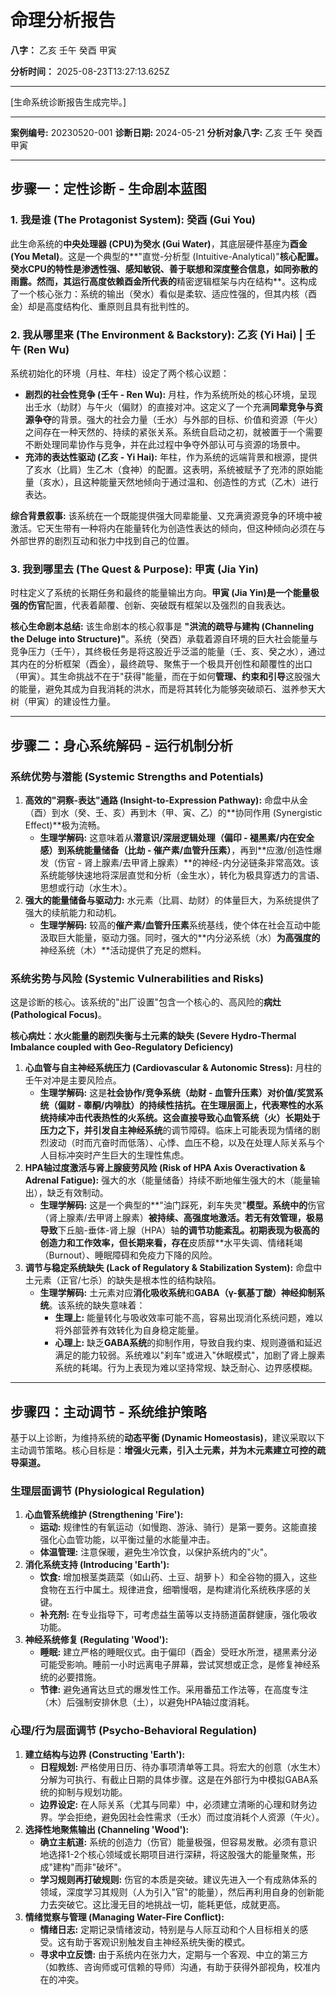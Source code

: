# 命理分析报告

**八字：** 乙亥 壬午 癸酉 甲寅

**分析时间：** 2025-08-23T13:27:13.625Z

---

[生命系统诊断报告生成完毕。]

---

**案例编号:** 20230520-001
**诊断日期:** 2024-05-21
**分析对象八字:** 乙亥 壬午 癸酉 甲寅

---

## 步骤一：定性诊断 - 生命剧本蓝图

### 1. 我是谁 (The Protagonist System): 癸酉 (Gui You)
此生命系统的**中央处理器 (CPU)**为**癸水 (Gui Water)**，其底层硬件基座为**酉金 (You Metal)**。这是一个典型的**"直觉-分析型 (Intuitive-Analytical)"**核心配置。癸水CPU的特性是渗透性强、感知敏锐、善于联想和深度整合信息，如同弥散的雨露。然而，其运行高度依赖酉金所代表的**精密逻辑框架与内在结构**。这构成了一个核心张力：系统的输出（癸水）看似是柔软、适应性强的，但其内核（酉金）却是高度结构化、重原则且具有批判性的。

### 2. 我从哪里来 (The Environment & Backstory): 乙亥 (Yi Hai) | 壬午 (Ren Wu)
系统初始化的环境（月柱、年柱）设定了两个核心议题：

*   **剧烈的社会性竞争 (壬午 - Ren Wu):** 月柱，作为系统所处的核心环境，呈现出壬水（劫财）与午火（偏财）的直接对冲。这定义了一个充满**同辈竞争与资源争夺**的背景。强大的社会力量（壬水）与外部的目标、价值和资源（午火）之间存在一种天然的、持续的紧张关系。系统自启动之初，就被置于一个需要不断处理同辈协作与竞争，并在此过程中争夺外部认可与资源的场景中。
*   **充沛的表达性驱动 (乙亥 - Yi Hai):** 年柱，作为系统的远端背景和根源，提供了亥水（比肩）生乙木（食神）的配置。这表明，系统被赋予了充沛的原始能量（亥水），且这种能量天然地倾向于通过温和、创造性的方式（乙木）进行表达。

**综合背景叙事:** 该系统在一个既能提供强大同辈能量、又充满资源竞争的环境中被激活。它天生带有一种将内在能量转化为创造性表达的倾向，但这种倾向必须在与外部世界的剧烈互动和张力中找到自己的位置。

### 3. 我到哪里去 (The Quest & Purpose): 甲寅 (Jia Yin)
时柱定义了系统的长期任务和最终的能量输出方向。**甲寅 (Jia Yin)**是一个能量极强的**伤官**配置，代表着颠覆、创新、突破既有框架以及强烈的自我表达。

**核心生命剧本总结:**
该生命剧本的核心叙事是 **"洪流的疏导与建构 (Channeling the Deluge into Structure)"**。系统（癸酉）承载着源自环境的巨大社会能量与竞争压力（壬午），其终极任务是将这股近乎泛滥的能量（壬、亥、癸之水），通过其内在的分析框架（酉金），最终疏导、聚焦于一个极具开创性和颠覆性的出口（甲寅）。其生命挑战不在于"获得"能量，而在于如何**管理、约束和引导**这股强大的能量，避免其成为自我消耗的洪水，而是将其转化为能够突破顽石、滋养参天大树（甲寅）的建设性力量。

---

## 步骤二：身心系统解码 - 运行机制分析

### 系统优势与潜能 (Systemic Strengths and Potentials)

1.  **高效的"洞察-表达"通路 (Insight-to-Expression Pathway):** 命盘中从金（酉）到水（癸、壬、亥）再到木（甲、寅、乙）的**协同作用 (Synergistic Effect)**极为流畅。
    *   **生理学解码:** 这意味着从**潜意识/深层逻辑处理（偏印 - 褪黑素/内在安全感）**到**系统能量储备（比劫 - 催产素/血管升压素）**，再到**应激/创造性爆发（伤官 - 肾上腺素/去甲肾上腺素）**的神经-内分泌链条非常高效。该系统能够快速地将深层直觉和分析（金生水），转化为极具穿透力的言语、思想或行动（水生木）。
2.  **强大的能量储备与驱动力:** 水元素（比肩、劫财）的体量巨大，为系统提供了强大的续航能力和动机。
    *   **生理学解码:** 较高的**催产素/血管升压素**系统基线，使个体在社会互动中能汲取巨大能量，驱动力强。同时，强大的**内分泌系统（水）**为高强度的**神经系统（木）**活动提供了充足的燃料。

### 系统劣势与风险 (Systemic Vulnerabilities and Risks)

这是诊断的核心。该系统的"出厂设置"包含一个核心的、高风险的**病灶 (Pathological Focus)**。

**核心病灶：水火能量的剧烈失衡与土元素的缺失 (Severe Hydro-Thermal Imbalance coupled with Geo-Regulatory Deficiency)**

1.  **心血管与自主神经系统压力 (Cardiovascular & Autonomic Stress):** 月柱的壬午对冲是主要风险点。
    *   **生理学解码:** 这是**社会协作/竞争系统（劫财 - 血管升压素）**对**价值/奖赏系统（偏财 - 睾酮/内啡肽）**的持续性拮抗。在生理层面上，代表寒性的水系统持续冲击代表热性的火系统。这会直接导致**心血管系统（火）**长期处于压力之下，并引发**自主神经系统**的调节障碍。临床上可能表现为情绪的剧烈波动（时而亢奋时而低落）、心悸、血压不稳，以及在处理人际关系与个人目标冲突时产生巨大的生理性焦虑。
2.  **HPA轴过度激活与肾上腺疲劳风险 (Risk of HPA Axis Overactivation & Adrenal Fatigue):** 强大的水（能量储备）持续不断地催生强大的木（能量输出），缺乏有效制动。
    *   **生理学解码:** 这是一个典型的**"油门踩死，刹车失灵"**模型。系统中的**伤官（肾上腺素/去甲肾上腺素）**被持续、高强度地激活。若无有效管理，极易导致**下丘脑-垂体-肾上腺（HPA）轴**的调节功能紊乱。初期表现为极高的创造力和工作效率，但长期来看，存在**皮质醇**水平失调、情绪耗竭（Burnout）、睡眠障碍和免疫力下降的风险。
3.  **调节与稳定系统缺失 (Lack of Regulatory & Stabilization System):** 命盘中土元素（正官/七杀）的缺失是根本性的结构缺陷。
    *   **生理学解码:** 土元素对应**消化吸收系统**和**GABA（γ-氨基丁酸）神经抑制系统**。该系统的缺失意味着：
        *   **生理上:** 能量转化与吸收效率可能不高，容易出现消化系统问题，难以将外部营养有效转化为自身稳定能量。
        *   **心理上:** 缺乏**GABA系统**的抑制作用，导致自我约束、规则遵循和延迟满足的能力较弱。系统难以"刹车"或进入"休眠模式"，加剧了肾上腺素系统的耗竭。行为上表现为难以坚持常规、缺乏耐心、边界感模糊。

---

## 步骤四：主动调节 - 系统维护策略

基于以上诊断，为维持系统的**动态平衡 (Dynamic Homeostasis)**，建议采取以下主动调节策略。核心目标是：**增强火元素，引入土元素，并为木元素建立可控的疏导渠道。**

### 生理层面调节 (Physiological Regulation)

1.  **心血管系统维护 (Strengthening 'Fire'):**
    *   **运动:** 规律性的有氧运动（如慢跑、游泳、骑行）是第一要务。这能直接强化心血管功能，以平衡过量的水能量冲击。
    *   **体温管理:** 注意保暖，避免生冷饮食，以保护系统内的"火"。
2.  **消化系统支持 (Introducing 'Earth'):**
    *   **饮食:** 增加根茎类蔬菜（如山药、土豆、胡萝卜）和全谷物的摄入，这些食物在五行中属土。规律进食，细嚼慢咽，是构建消化系统秩序感的关键。
    *   **补充剂:** 在专业指导下，可考虑益生菌等以支持肠道菌群健康，强化吸收功能。
3.  **神经系统修复 (Regulating 'Wood'):**
    *   **睡眠:** 建立严格的睡眠仪式。由于偏印（酉金）受旺水所泄，褪黑素分泌可能受影响。睡前一小时远离电子屏幕，尝试冥想或正念，是修复神经系统的必要措施。
    *   **节律:** 避免通宵达旦式的爆发性工作。采用番茄工作法等，在高度专注（木）后强制安排休息（土），以避免HPA轴过度消耗。

### 心理/行为层面调节 (Psycho-Behavioral Regulation)

1.  **建立结构与边界 (Constructing 'Earth'):**
    *   **日程规划:** 严格使用日历、待办事项清单等工具。将宏大的创意（水生木）分解为可执行、有截止日期的具体步骤。这是在外部行为中模拟GABA系统的抑制与规划功能。
    *   **边界设定:** 在人际关系（尤其与同辈）中，必须建立清晰的心理和财务边界。学会拒绝，避免因社会性需求（壬水）而过度消耗个人资源（午火）。
2.  **选择性地聚焦输出 (Channeling 'Wood'):**
    *   **确立主航道:** 系统的创造力（伤官）能量极强，但容易发散。必须有意识地选择1-2个核心领域或长期项目进行深耕，将这股强大的能量聚焦，形成"建构"而非"破坏"。
    *   **学习规则再打破规则:** 伤官的本质是突破。建议先进入一个有成熟体系的领域，深度学习其规则（人为引入"官"的能量），然后再利用自身的创新能力去突破它。这比漫无目的地挑战一切，能耗更低，成就更高。
3.  **情绪觉察与管理 (Managing Water-Fire Conflict):**
    *   **情绪日志:** 定期记录情绪波动，特别是与人际互动和个人目标相关的感受。这有助于客观识别触发自主神经系统失衡的模式。
    *   **寻求中立反馈:** 由于系统内在张力大，定期与一个客观、中立的第三方（如教练、咨询师或可信赖的导师）沟通，有助于获得外部视角，校准内在的冲突。